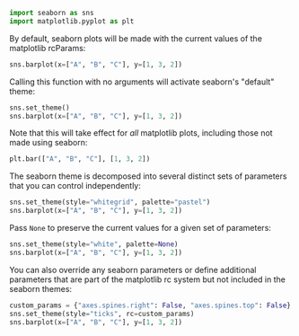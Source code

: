 ```python
import seaborn as sns
import matplotlib.pyplot as plt
```

By default, seaborn plots will be made with the current values of the matplotlib rcParams:


```python
sns.barplot(x=["A", "B", "C"], y=[1, 3, 2])
```

Calling this function with no arguments will activate seaborn's "default" theme:


```python
sns.set_theme()
sns.barplot(x=["A", "B", "C"], y=[1, 3, 2])
```

Note that this will take effect for *all* matplotlib plots, including those not made using seaborn:


```python
plt.bar(["A", "B", "C"], [1, 3, 2])
```

The seaborn theme is decomposed into several distinct sets of parameters that you can control independently:


```python
sns.set_theme(style="whitegrid", palette="pastel")
sns.barplot(x=["A", "B", "C"], y=[1, 3, 2])
```

Pass `None` to preserve the current values for a given set of parameters:


```python
sns.set_theme(style="white", palette=None)
sns.barplot(x=["A", "B", "C"], y=[1, 3, 2])
```

You can also override any seaborn parameters or define additional parameters that are part of the matplotlib rc system but not included in the seaborn themes:


```python
custom_params = {"axes.spines.right": False, "axes.spines.top": False}
sns.set_theme(style="ticks", rc=custom_params)
sns.barplot(x=["A", "B", "C"], y=[1, 3, 2])
```


```python

```
